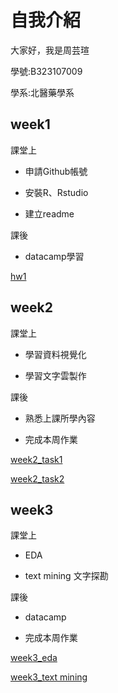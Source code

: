 # 自我介紹
大家好，我是周芸瑄
 
學號:B323107009

學系:北醫藥學系

## week1
課堂上

* 申請Github帳號

* 安裝R、Rstudio

* 建立readme

課後

* datacamp學習

[hw1](https://chouyunhsuan.github.io/chou/week1/001.html)

## week2
課堂上

* 學習資料視覺化

* 學習文字雲製作

課後

* 熟悉上課所學內容

* 完成本周作業

[week2_task1](https://chouyunhsuan.github.io/chou/week2/123.html)

[week2_task2](https://chouyunhsuan.github.io/chou/week2/wordcloud.html)

## week3
課堂上

* EDA 

* text mining 文字探勘

課後

* datacamp

* 完成本周作業

[week3_eda](https://chouyunhsuan.github.io/chou/week3/EDA.html)

[week3_text mining](https://chouyunhsuan.github.io/chou/week3/TFIDF_PCA_K-means.html)
